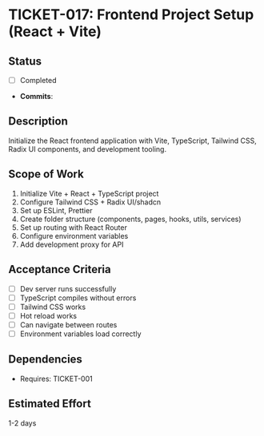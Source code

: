 # TICKET-017: Frontend Project Setup (React + Vite)

## Status
- [ ] Completed
- **Commits**:

## Description
Initialize the React frontend application with Vite, TypeScript, Tailwind CSS, Radix UI components, and development tooling.

## Scope of Work
1. Initialize Vite + React + TypeScript project
2. Configure Tailwind CSS + Radix UI/shadcn
3. Set up ESLint, Prettier
4. Create folder structure (components, pages, hooks, utils, services)
5. Set up routing with React Router
6. Configure environment variables
7. Add development proxy for API

## Acceptance Criteria
- [ ] Dev server runs successfully
- [ ] TypeScript compiles without errors
- [ ] Tailwind CSS works
- [ ] Hot reload works
- [ ] Can navigate between routes
- [ ] Environment variables load correctly

## Dependencies
- Requires: TICKET-001

## Estimated Effort
1-2 days
